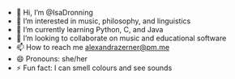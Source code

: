 - 👋 Hi, I’m @IsaDronning
- 👀 I’m interested in music, philosophy, and linguistics
- 🌱 I’m currently learning Python, C, and Java
- 💞️ I’m looking to collaborate on music and educational software
- 📫 How to reach me alexandrazerner@pm.me
- 😄 Pronouns: she/her
- ⚡ Fun fact: I can smell colours and see sounds

<!---
IsaDronning/IsaDronning is a ✨ special ✨ repository because its `README.md` (this file) appears on your GitHub profile.
You can click the Preview link to take a look at your changes.
--->
